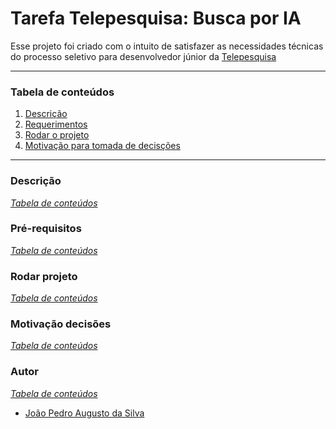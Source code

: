 # Tarefa Telepesquisa: Busca por IA

Esse projeto foi criado com o intuito de satisfazer as necessidades técnicas
do processo seletivo para desenvolvedor júnior da [Telepesquisa][]

---

### Tabela de conteúdos
1. [Descrição][desc]
2. [Requerimentos][reqs]
3. [Rodar o projeto][run]
4. [Motivação para tomada de decisções][motivation]

---

### Descrição
_[Tabela de conteúdos][home]_

### Pré-requisitos
_[Tabela de conteúdos][home]_

### Rodar projeto
_[Tabela de conteúdos][home]_

### Motivação decisões
_[Tabela de conteúdos][home]_

### Autor
_[Tabela de conteúdos][home]_

- [João Pedro Augusto da Silva][author]

[desc]: #descrição
[reqs]: #pré-requisitos
[run]: #rodar-projeto
[motivation]: #motivação-decisões
[home]: #tabela-de-conteúdos
[author]: https://github.com/PedroAug91
[Telepesquisa]: https://telepesquisa.com
